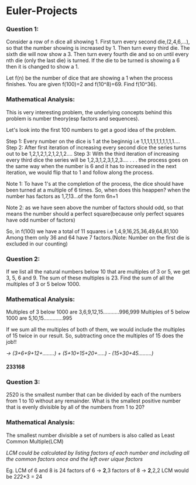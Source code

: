 # Euler-Projects

### Question 1: 
Consider a row of n dice all showing 1.
First turn every second die,(2,4,6,…), so that the number showing is increased by 1. Then turn every third die. The sixth die will now show a 3. 
Then turn every fourth die and so on until every nth die (only the last die) is turned. If the die to be turned is showing a 6 then it is changed to show a 1.

Let f(n) be the number of dice that are showing a 1 when the process finishes. You are given f(100)=2 and f(10^8)=69.
Find f(10^36).

### Mathematical Analysis: 
This is very interesting problem, the underlying concepts behind this problem is number theory(esp factors and sequences).

Let's look into the first 100 numbers to get a good idea of the problem.

Step 1: Every number on the dice is 1 at the beginnig i.e 1,1,1,1,1,1,1,1,1,1,1....
Step 2: After first iteration of increasing every second dice the series turns out to be 1,2,1,2,1,2,1,2,1,2....
Step 3: With the third iteration of increasing every third dice the series will be 1,2,3,1,2,3,1,2,3....
.
.
.
the process goes on the same way when the number is 6 and it has to increased in the next iteration, we would flip that to 1 and 
follow along the process.

Note 1: To have 1's at the completion of the process, the dice should have been turned at a multiple of 6 times. So, when does this heappen?
when the number has factors as 1,7,13...of the form 6n+1

Note 2: as we have seen above the number of factors should odd, so that means the number should a perfect square(because only perfect squares
                                                                                                                   have odd number of factors)
                                                                                                                   
So, in f(100) we have a total of 11 squares i.e 1,4,9,16,25,36,49,64,81,100  
Among them only 36 and 64 have 7 factors.(Note: Number on the first die is excluded in our counting)  

### Question 2: 
If we list all the natural numbers below 10 that are multiples of 3 or 5, we get 3, 5, 6 and 9. The sum of these multiples is 23.
Find the sum of all the multiples of 3 or 5 below 1000.

### Mathematical Analysis:
Multiples of 3 below 1000 are 3,6,9,12,15...........996,999
Multiples of 5 below 1000 are 5,10,15.............995

If we sum all the multiples of both of them, we would include the multiples of 15 twice in our result.
So, subtracting once the multiples of 15 does the job!!

_-> (3+6+9+12+........) + (5+10+15+20+.....) - (15+30+45.........)_
#### 233168

### Question 3: 
2520 is the smallest number that can be divided by each of the numbers from 1 to 10 without any remainder.
What is the smallest positive number that is evenly divisible by all of the numbers from 1 to 20?

### Mathematical Analysis:
The smallest number divisible a set of numbers is also called as Least Common Multiple(LCM)

_LCM could be calculated by listing factors of each number and including all the common factors once and the left over uique factors_

Eg. LCM of 6 and 8 is 24
factors of 6 -> **2**,3
factors of 8 -> **2**,2,2
LCM would be 2*2*2*3 = 24

